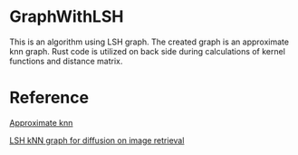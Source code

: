 # GraphWithLSH
This is an algorithm using LSH graph.  The created graph is an approximate knn graph.
Rust code is utilized on back side during calculations of kernel functions and distance matrix.

# Reference

[Approximate knn](https://graphics.stanford.edu/courses/cs468-06-fall/Papers/06%20indyk%20motwani%20-%20stoc98.pdf)

[LSH kNN graph for diffusion on image retrieval](https://link.springer.com/article/10.1007/s10791-020-09388-8)

